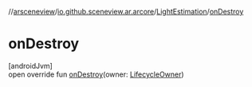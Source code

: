 //[arsceneview](../../../index.md)/[io.github.sceneview.ar.arcore](../index.md)/[LightEstimation](index.md)/[onDestroy](on-destroy.md)

# onDestroy

[androidJvm]\
open override fun [onDestroy](on-destroy.md)(owner: [LifecycleOwner](https://developer.android.com/reference/kotlin/androidx/lifecycle/LifecycleOwner.html))
